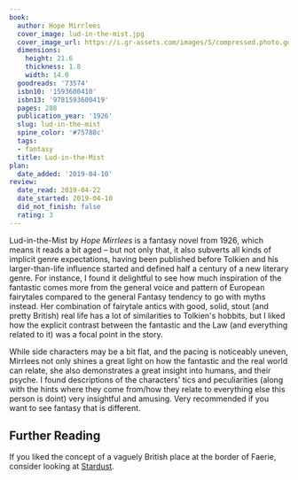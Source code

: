 ```yaml
---
book:
  author: Hope Mirrlees
  cover_image: lud-in-the-mist.jpg
  cover_image_url: https://i.gr-assets.com/images/S/compressed.photo.goodreads.com/books/1387028171l/73574._SX98_.jpg
  dimensions:
    height: 21.6
    thickness: 1.8
    width: 14.0
  goodreads: '73574'
  isbn10: '1593600410'
  isbn13: '9781593600419'
  pages: 288
  publication_year: '1926'
  slug: lud-in-the-mist
  spine_color: '#75788c'
  tags:
  - fantasy
  title: Lud-in-the-Mist
plan:
  date_added: '2019-04-10'
review:
  date_read: 2019-04-22
  date_started: 2019-04-10
  did_not_finish: false
  rating: 3
---
```


Lud-in-the-Mist by *Hope Mirrlees* is a fantasy novel from 1926, which means it reads a bit aged – but not only that, it
also subverts all kinds of implicit genre expectations, having been published before Tolkien and his larger-than-life
influence started and defined half a century of a new literary genre. For instance, I found it delightful to see how
much inspiration of the fantastic comes more from the general voice and pattern of European fairytales compared to the
general Fantasy tendency to go with myths instead. Her combination of fairytale antics with good, solid, stout (and
pretty British) real life has a lot of similarities to Tolkien's hobbits, but I liked how the explicit contrast between
the fantastic and the Law (and everything related to it) was a focal point in the story. 

While side characters may be a bit flat, and the pacing is noticeably uneven, Mirrlees not only shines a great light on
how the fantastic and the real world can relate, she also demonstrates a great insight into humans, and their psyche. I
found descriptions of the characters' tics and peculiarities (along with the hints where they come from/how they relate
to everything else this person is doint) very insightful and amusing. Very recommended if you want to see fantasy that
is different.

## Further Reading

If you liked the concept of a vaguely British place at the border of Faerie, consider looking at
[Stardust](https://books.rixx.de/reviews/2013/stardust).
